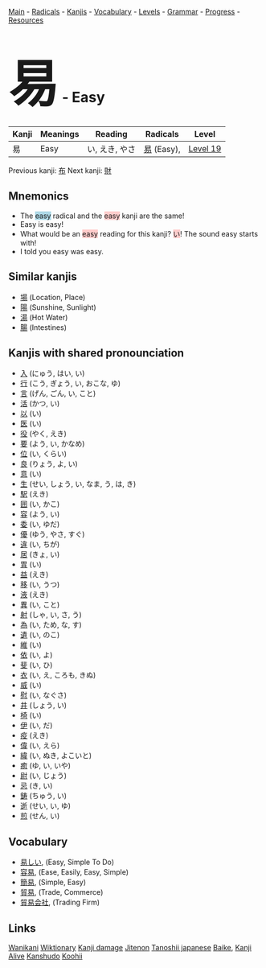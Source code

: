 <style> bigfont {font-size: 100px}</style>
[Main](../README.md) -
[Radicals](../radicals.md) -
[Kanjis](../kanjis.md) -
[Vocabulary](../vocabulary.md) -
[Levels](../levels.md) -
[Grammar](../grammar.md) - 
[Progress](../progress.md) -
[Resources](../resources.md)
# <bigfont> 易</bigfont> - Easy 

| Kanji | Meanings | Reading | Radicals | Level |
| --- | --- | --- | --- | --- |
| 易 | Easy | い, えき, やさ | [易](../radicals/易.md) (Easy),  | [Level 19](../levels/wk_level19.md) |

Previous kanji: [布](布.md) Next kanji: [財](財.md) 

## Mnemonics
 * The <span style="background-color:#ADD8E6"> easy</span> radical and the <span style="background-color:#ffcccb"> easy</span> kanji are the same!
* Easy is easy!
* What would be an <span style="background-color:#ffcccb"> easy</span> reading for this kanji? <span style="background-color:#ffcccb"> い</span>! The sound easy starts with!
* I told you easy was easy.


## Similar kanjis
 * [場](場.md) (Location, Place)
* [陽](陽.md) (Sunshine, Sunlight)
* [湯](湯.md) (Hot Water)
* [腸](腸.md) (Intestines)



## Kanjis with shared pronounciation
 * [入](入.md) (にゅう, はい, い)
* [行](行.md) (こう, ぎょう, い, おこな, ゆ)
* [言](言.md) (げん, ごん, い, こと)
* [活](活.md) (かつ, い)
* [以](以.md) (い)
* [医](医.md) (い)
* [役](役.md) (やく, えき)
* [要](要.md) (よう, い, かなめ)
* [位](位.md) (い, くらい)
* [良](良.md) (りょう, よ, い)
* [意](意.md) (い)
* [生](生.md) (せい, しょう, い, なま, う, は, き)
* [駅](駅.md) (えき)
* [囲](囲.md) (い, かこ)
* [容](容.md) (よう, い)
* [委](委.md) (い, ゆだ)
* [優](優.md) (ゆう, やさ, すぐ)
* [違](違.md) (い, ちが)
* [居](居.md) (きょ, い)
* [胃](胃.md) (い)
* [益](益.md) (えき)
* [移](移.md) (い, うつ)
* [液](液.md) (えき)
* [異](異.md) (い, こと)
* [射](射.md) (しゃ, い, さ, う)
* [為](為.md) (い, ため, な, す)
* [遺](遺.md) (い, のこ)
* [維](維.md) (い)
* [依](依.md) (い, よ)
* [斐](斐.md) (い, ひ)
* [衣](衣.md) (い, え, ころも, きぬ)
* [威](威.md) (い)
* [慰](慰.md) (い, なぐさ)
* [井](井.md) (しょう, い)
* [椅](椅.md) (い)
* [伊](伊.md) (い, だ)
* [疫](疫.md) (えき)
* [偉](偉.md) (い, えら)
* [緯](緯.md) (い, ぬき, よこいと)
* [癒](癒.md) (ゆ, い, いや)
* [尉](尉.md) (い, じょう)
* [忌](忌.md) (き, い)
* [鋳](鋳.md) (ちゅう, い)
* [逝](逝.md) (せい, い, ゆ)
* [煎](煎.md) (せん, い)



## Vocabulary
 * [易しい](../vocabulary/易.md), (Easy, Simple To Do)
* [容易](../vocabulary/易.md), (Ease, Easily, Easy, Simple)
* [簡易](../vocabulary/易.md), (Simple, Easy)
* [貿易](../vocabulary/易.md), (Trade, Commerce)
* [貿易会社](../vocabulary/易.md), (Trading Firm)




## Links 


[Wanikani](https://www.wanikani.com/kanji/易)
[Wiktionary](https://en.wiktionary.org/wiki/易)
[Kanji damage](http://www.kanjidamage.com/kanji/search?utf8=✓&q=易)
[Jitenon](https://jitenon.com/kanji/易)
[Tanoshii japanese](https://www.tanoshiijapanese.com/dictionary/kanji.cfm?k=易)
[Baike](https://baike.baidu.com/item/易),
[Kanji Alive](https://app.kanjialive.com/易)
[Kanshudo](https://www.kanshudo.com/searchmn?q=易)
[Koohii](https://kanji.koohii.com/study/kanji/易)
